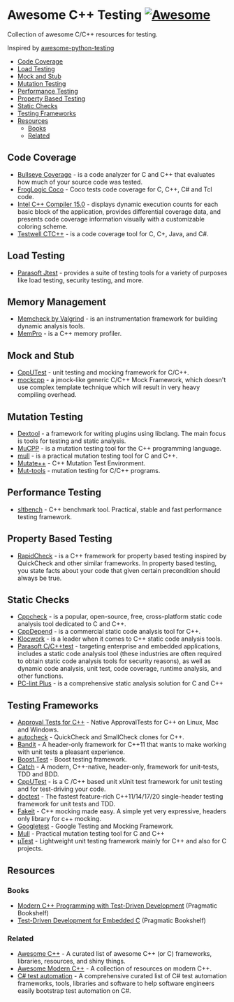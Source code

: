 # Awesome C++ Testing [![Awesome](https://awesome.re/badge.svg)](https://awesome.re)
Collection of awesome C/C++ resources for testing.

Inspired by [awesome-python-testing](https://github.com/cleder/awesome-python-testing)

- [Code Coverage](#code-coverage)
- [Load Testing](#load-testing)
- [Mock and Stub](#mock-and-stub)
- [Mutation Testing](#mutation-testing)
- [Performance Testing](#performance-testing)
- [Property Based Testing](#property-based-testing)
- [Static Checks](#static-checks)
- [Testing Frameworks](#testing-frameworks)
- [Resources](#resources)
    - [Books](#books)
    - [Related](#related)

## Code Coverage

- [Bullseye Coverage](https://www.bullseye.com/whatsNew.html#8_13) - is a code analyzer for C and C++ that evaluates how much of your source code was tested.
- [FrogLogic Coco](https://doc.froglogic.com/squish-coco/latest) - Coco tests code coverage for C, C++, C# and Tcl code.
- [Intel C++ Compiler 15.0](https://www.intel.com/content/www/us/en/developer/tools/documentation.html) - displays dynamic execution counts for each basic block of the application, provides differential coverage data, and presents code coverage information visually with a customizable coloring scheme.
- [Testwell CTC++](https://www.testwell.fi/ctcdesc.html) - is a code coverage tool for C, C+, Java, and C#.

## Load Testing

- [Parasoft Jtest](https://parasoft.force.com) - provides a suite of testing tools for a variety of purposes like load testing, security testing, and more.

## Memory Management

- [Memcheck by Valgrind](https://valgrind.org) - is an instrumentation framework for building dynamic analysis tools. 
- [MemPro](https://www.puredevsoftware.com/mempro/index.htm) - is a C++ memory profiler.

## Mock and Stub

- [CppUTest](https://github.com/cpputest/cpputest) - unit testing and mocking framework for C/C++.
- [mockcpp](https://github.com/sinojelly/mockcpp) - a jmock-like generic C/C++ Mock Framework, which doesn't use complex template technique which will result in very heavy compiling overhead.

## Mutation Testing

- [Dextool](https://github.com/joakim-brannstrom/dextool) - a framework for writing plugins using libclang. The main focus is tools for testing and static analysis.
- [MuCPP](https://ucase.uca.es/mucpp/#:~:text=MuCPP%20is%20a%20mutation%20testing,applied%20using%20the%20Clang%20compiler.) - is a mutation testing tool for the C++ programming language.
- [mull](https://github.com/mull-project/mull) - is a practical mutation testing tool for C and C++.
- [Mutate++](https://github.com/nlohmann/mutate_cpp) - C++ Mutation Test Environment.
- [Mut-tools](https://cris.vtt.fi/en/publications/mut-tools-mutation-testing-for-cc-programs) - mutation testing for C/C++ programs.

## Performance Testing

- [sltbench](https://github.com/ivafanas/sltbench) - C++ benchmark tool. Practical, stable and fast performance testing framework.

## Property Based Testing

* [RapidCheck](https://github.com/emil-e/rapidcheck) - is a C++ framework for property based testing inspired by QuickCheck and other similar frameworks. In property based testing, you state facts about your code that given certain precondition should always be true.

## Static Checks

- [Cppcheck](https://cppcheck.sourceforge.io) - is a popular, open-source, free, cross-platform static code analysis tool dedicated to C and C++. 
- [CppDepend](https://www.cppdepend.com) - is a commercial static code analysis tool for C++.
- [Klocwork](https://www.perforce.com/products/klocwork) - is a leader when it comes to C++ static code analysis tools.
- [Parasoft C/C++test](https://www.parasoft.com/products/parasoft-c-ctest) - targeting enterprise and embedded applications, includes a static code analysis tool (these industries are often required to obtain static code analysis tools for security reasons), as well as dynamic code analysis, unit test, code coverage, runtime analysis, and other functions.
- [PC-lint Plus](https://gimpel.com) - is a comprehensive static analysis solution for C and C++

## Testing Frameworks

- [Approval Tests for C++](https://github.com/approvals/ApprovalTests.cpp) - Native ApprovalTests for C++ on Linux, Mac and Windows.
- [autocheck](https://github.com/thejohnfreeman/autocheck) - QuickCheck and SmallCheck clones for C++.
- [Bandit](https://banditcpp.github.io/bandit) - A header-only framework for C++11 that wants to make working with unit tests a pleasant experience.
- [Boost.Test](https://www.boost.org/doc/libs/1_70_0/libs/test/doc/html/index.html) - Boost testing framework.
- [Catch](https://github.com/catchorg/Catch2) - A modern, C++-native, header-only, framework for unit-tests, TDD and BDD.
- [CppUTest](https://cpputest.github.io) - is a C /C++ based unit xUnit test framework for unit testing and for test-driving your code.
- [doctest](https://github.com/onqtam/doctest) - The fastest feature-rich C++11/14/17/20 single-header testing framework for unit tests and TDD.
- [Fakeit](https://github.com/eranpeer/FakeIt) - C++ mocking made easy. A simple yet very expressive, headers only library for c++ mocking.
- [Googletest](https://github.com/google/googletest) - Google Testing and Mocking Framework.
- [Mull](https://github.com/mull-project/mull) - Practical mutation testing tool for C and C++
- [µTest](https://github.com/tymonx/utest) - Lightweight unit testing framework mainly for C++ and also for C projects. 

## Resources

### Books

- [Modern C++ Programming with Test-Driven Development](https://pragprog.com/titles/lotdd/modern-c-programming-with-test-driven-development) (Pragmatic Bookshelf)
- [Test-Driven Development for Embedded C](https://pragprog.com/titles/jgade/test-driven-development-for-embedded-c) (Pragmatic Bookshelf)

### Related

- [Awesome C++](https://github.com/fffaraz/awesome-cpp) - A curated list of awesome C++ (or C) frameworks, libraries, resources, and shiny things.
- [Awesome Modern C++](https://github.com/rigtorp/awesome-modern-cpp#testing) - A collection of resources on modern C++.
- [C# test automation](https://github.com/atinfo/awesome-test-automation/blob/master/c%23-test-automation.md) - A comprehensive curated list of C# test automation frameworks, tools, libraries and software to help software engineers easily bootstrap test automation on C#.
